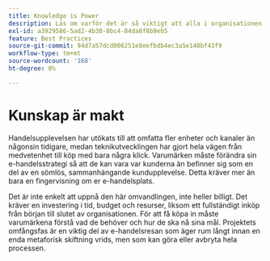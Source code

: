```yaml
---
title: Knowledge is Power
description: Läs om varför det är så viktigt att alla i organisationen investerar i er Adobe Commerce-implementering.
exl-id: a3929586-5ad2-4b30-8bc4-84da8f8b9eb5
feature: Best Practices
source-git-commit: 94d7a57dcd006251e8eefbdb4ec3a5e140bf43f9
workflow-type: tm+mt
source-wordcount: '168'
ht-degree: 0%

---
```


# Kunskap är makt

Handelsupplevelsen har utökats till att omfatta fler enheter och kanaler än någonsin tidigare, medan teknikutvecklingen har gjort hela vägen från medvetenhet till köp med bara några klick. Varumärken måste förändra sin e-handelsstrategi så att de kan vara var kunderna än befinner sig som en del av en sömlös, sammanhängande kundupplevelse. Detta kräver mer än bara en fingervisning om er e-handelsplats.

Det är inte enkelt att uppnå den här omvandlingen, inte heller billigt. Det kräver en investering i tid, budget och resurser, liksom ett fullständigt inköp från början till slutet av organisationen. För att få köpa in måste varumärkena förstå vad de behöver och hur de ska nå sina mål. Projektets omfångsfas är en viktig del av e-handelsresan som äger rum långt innan en enda metaforisk skiftning vrids, men som kan göra eller avbryta hela processen.
